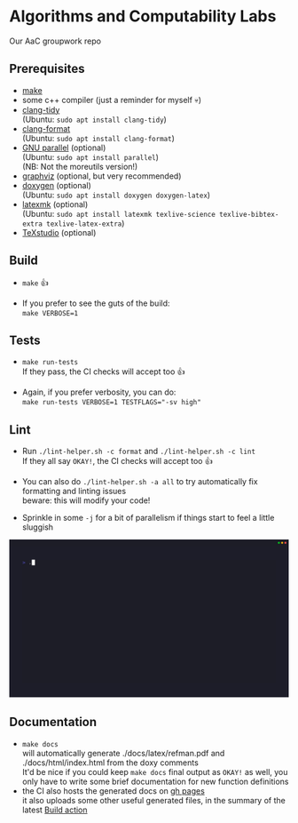 # Algorithms and Computability Labs
Our AaC groupwork repo

## Prerequisites
- [make](https://www.gnu.org/software/make/)
- some c++ compiler (just a reminder for myself :skull:)
- [clang-tidy](https://clang.llvm.org/extra/clang-tidy/)  
(Ubuntu: `sudo apt install clang-tidy`)
- [clang-format](https://clang.llvm.org/docs/ClangFormat.html)  
(Ubuntu: `sudo apt install clang-format`)
- [GNU parallel](https://www.gnu.org/software/parallel) (optional)  
(Ubuntu: `sudo apt install parallel`)  
(NB: Not the moreutils version!)
- [graphviz](https://www.graphviz.org/download/#executable-packages) (optional, but very recommended)
- [doxygen](https://www.doxygen.nl/manual/install.html) (optional)  
(Ubuntu: `sudo apt install doxygen doxygen-latex`)
- [latexmk](https://www.cantab.net/users/johncollins/latexmk) (optional)  
(Ubuntu: `sudo apt install latexmk texlive-science texlive-bibtex-extra texlive-latex-extra`)
- [TeXstudio](https://www.texstudio.org/#download) (optional)

## Build
- `make` :thumbsup:

- If you prefer to see the guts of the build:  
`make VERBOSE=1`

## Tests
- `make run-tests`  
If they pass, the CI checks will accept too :thumbsup:  

- Again, if you prefer verbosity, you can do:  
`make run-tests VERBOSE=1 TESTFLAGS="-sv high"`

## Lint
- Run `./lint-helper.sh -c format` and `./lint-helper.sh -c lint`  
If they all say `OKAY!`, the CI checks will accept too :thumbsup:  

- You can also do `./lint-helper.sh -a all` to try automatically fix formatting and linting issues  
beware: this will modify your code!

- Sprinkle in some `-j` for a bit of parallelism
if things start to feel a little sluggish

![Deployment Script demo](./extra_stuff/lint-helper-demo.gif)

## Documentation
- `make docs`  
will automatically generate ./docs/latex/refman.pdf and ./docs/html/index.html
from the doxy comments  
It'd be nice if you could keep `make docs` final output as `OKAY!` as well,
you only have to write some brief documentation for new function definitions
- the CI also hosts the generated docs on [gh pages](https://ekatwikz.github.io/Algorithms-and-Computability)  
it also uploads some other useful generated files, in the summary of the latest
[Build action](https://github.com/Ekatwikz/Algorithms-and-Computability/actions/workflows/build.yml)
